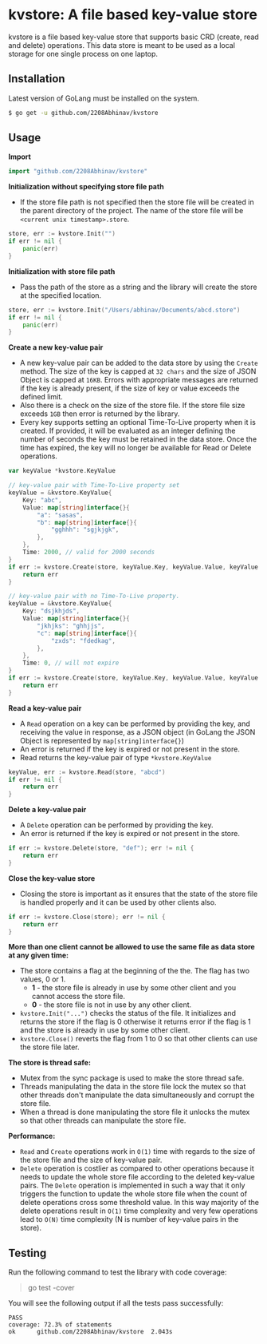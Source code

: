 # kvstore: A file based key-value store

kvstore is a file based key-value store that supports basic CRD (create, read and delete) operations. This data store is meant to be used as a local storage for one single process on one laptop.

## Installation
Latest version of GoLang must be installed on the system.
```sh
$ go get -u github.com/2208Abhinav/kvstore
```

## Usage
**Import**
```Go
import "github.com/2208Abhinav/kvstore"
```

**Initialization without specifying store file path**
- If the store file path is not specified then the store file will be created in the parent directory of the project. The name of the store file will be `<current unix timestamp>.store`.
```Go
store, err := kvstore.Init("")
if err != nil {
	panic(err)
}
```

**Initialization with store file path**
- Pass the path of the store as a string and the library will create the store at the specified location.
```Go
store, err := kvstore.Init("/Users/abhinav/Documents/abcd.store")
if err != nil {
	panic(err)
}
```

**Create a new key-value pair**
- A new key-value pair can be added to the data store by using the `Create` method. The size of the key is capped at `32 chars` and the size of JSON Object is capped at `16KB`.
Errors with appropriate messages are returned if the key is already present, if the size of key or value exceeds the defined limit.
- Also there is a check on the size of the store file. If the store file size exceeds `1GB` then error is returned by the library.
- Every key supports setting an optional Time-To-Live property when it is created. If provided, it will be evaluated as an integer defining the number of seconds the key must be retained in the data store. Once the time has expired, the key will no longer be available for Read or Delete operations.
```Go
var keyValue *kvstore.KeyValue

// key-value pair with Time-To-Live property set
keyValue = &kvstore.KeyValue{
	Key: "abc",
	Value: map[string]interface{}{
		"a": "sasas",
		"b": map[string]interface{}{
			"gghhh": "sgjkjgk",
		},
	},
	Time: 2000, // valid for 2000 seconds
}
if err := kvstore.Create(store, keyValue.Key, keyValue.Value, keyValue.Time); err != nil {
    return err
}

// key-value pair with no Time-To-Live property.
keyValue = &kvstore.KeyValue{
	Key: "dsjkhjds",
	Value: map[string]interface{}{
		"jkhjks": "ghhjjs",
		"c": map[string]interface{}{
			"zxds": "fdedkag",
		},
	},
	Time: 0, // will not expire
}
if err := kvstore.Create(store, keyValue.Key, keyValue.Value, keyValue.Time); err != nil {
    return err
}
```

**Read a key-value pair**
- A `Read` operation on a key can be performed by providing the key, and receiving the value in response, as a JSON object (in GoLang the JSON Object is represented by `map[string]interface{}`)
- An error is returned if the key is expired or not present in the store.
- Read returns the key-value pair of type `*kvstore.KeyValue`
```Go
keyValue, err := kvstore.Read(store, "abcd")
if err != nil {
    return err
}
```

**Delete a key-value pair**
- A `Delete` operation can be performed by providing the key.
- An error is returned if the key is expired or not present in the store.
```Go
if err := kvstore.Delete(store, "def"); err != nil {
    return err
}
```

**Close the key-value store**
- Closing the store is important as it ensures that the state of the store file is handled properly and it can be used by other clients also.
```Go
if err := kvstore.Close(store); err != nil {
	return err
}
```

**More than one client cannot be allowed to use the same file as data store at any given time:**
- The store contains a flag at the beginning of the the. The flag has two values, 0 or 1.
    - **1** - the store file is already in use by some other client and you cannot access the store file.
    - **0** - the store file is not in use by any other client.
- `kvstore.Init("...")` checks the status of the file. It initializes and returns the store if the flag is 0 otherwise it returns error if the flag is 1 and the store is already in use by some other client.
- `kvstore.Close()` reverts the flag from 1 to 0 so that other clients can use the store file later.

**The store is thread safe:**
- Mutex from the sync package is used to make the store thread safe.
- Threads manipulating the data in the store file lock the mutex so that other threads don't manipulate the data simultaneously and corrupt the store file.
- When a thread is done manipulating the store file it unlocks the mutex so that other threads can manipulate the store file.

**Performance:**
- `Read` and `Create` operations work in `O(1)` time with regards to the size of the store file and the size of key-value pair.
- `Delete` operation is costlier as compared to other operations because it needs to update the whole store file according to the deleted key-value pairs. The `Delete` operation is implemented in such a way that it only triggers the function to update the whole store file when the count of delete operations cross some threshold value. In this way majority of the delete operations result in `O(1)` time complexity and very few operations lead to `O(N)` time complexity (N is number of key-value pairs in the store).

## Testing
Run the following command to test the library with code coverage:
> go test -cover

You will see the following output if all the tests pass successfully:
```
PASS
coverage: 72.3% of statements
ok  	github.com/2208Abhinav/kvstore	2.043s
```

